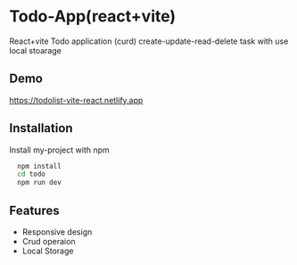 
# Todo-App(react+vite)

React+vite Todo application (curd) create-update-read-delete task with use local stoarage


## Demo

https://todolist-vite-react.netlify.app


## Installation

Install my-project with npm

```bash
  npm install 
  cd todo
  npm run dev
```
    
## Features


- Responsive design
- Crud operaion
- Local Storage

